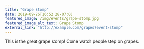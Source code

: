 ```yaml
---
title: "Grape Stomp"
date: 2019-09-26T16:52:28-07:00
featured_image: /img/events/grape-stomp.jpg
featured_image_alt_text: Grape Stomp
external_link: "http://example.com/grapes?event=stomp"
---
```

This is the great grape stomp! Come watch people step on grapes.

